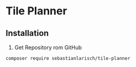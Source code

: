 # Tile Planner

## Installation

1. Get Repository rom GitHub
```
composer require sebastianlarisch/tile-planner
```
